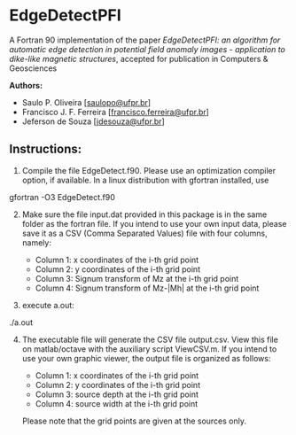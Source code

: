# EdgeDetectPFI
A Fortran 90 implementation of the paper *EdgeDetectPFI: an algorithm for  automatic edge detection in potential field anomaly images - application to  dike-like magnetic structures*, accepted for publication in Computers &amp; Geosciences 

**Authors:**  
* Saulo P. Oliveira [saulopo@ufpr.br]
* Francisco J. F. Ferreira [francisco.ferreira@ufpr.br]
* Jeferson de Souza [jdesouza@ufpr.br]
         
## Instructions:

1. Compile the file EdgeDetect.f90. Please use an optimization compiler  option, if available. In a linux distribution with gfortran installed, use

 gfortran -O3 EdgeDetect.f90

2. Make sure the file input.dat provided in this package is in the same folder as the fortran file.
   If you intend to use your own input data, please save it as a CSV (Comma Separated Values) file with four columns, namely:
   - Column 1: x coordinates of the i-th grid point 
   - Column 2: y coordinates of the i-th grid point
   - Column 3: Signum transform of Mz at the i-th grid point
   - Column 4: Signum transform of Mz-|Mh| at the i-th grid point

3. execute a.out:

 ./a.out

4. The executable file will generate the CSV file output.csv. View this file on matlab/octave with the auxiliary script ViewCSV.m. If you intend to use your own graphic viewer, the output file is organized as follows:
   - Column 1: x coordinates of the i-th grid point 
   - Column 2: y coordinates of the i-th grid point
   - Column 3: source depth at the i-th grid point
   - Column 4: source width at the i-th grid point
   
   Please note that the grid points are given at the sources only.
